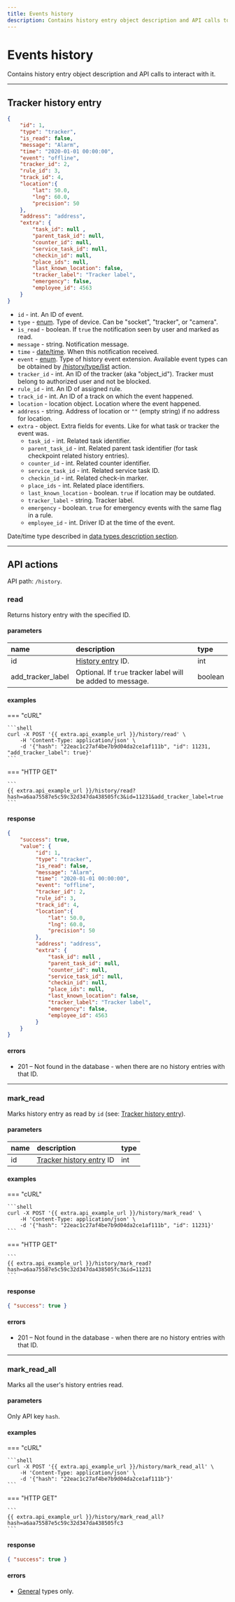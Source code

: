 ```yaml
---
title: Events history
description: Contains history entry object description and API calls to interact with it.
---
```


# Events history

Contains history entry object description and API calls to interact with it.

***

## Tracker history entry

```json
{
    "id": 1,
    "type": "tracker",
    "is_read": false,
    "message": "Alarm",
    "time": "2020-01-01 00:00:00",
    "event": "offline",
    "tracker_id": 2,
    "rule_id": 3,
    "track_id": 4,
    "location":{ 
        "lat": 50.0,
        "lng": 60.0,
        "precision": 50
    },
    "address": "address",
    "extra": {
        "task_id": null , 
        "parent_task_id": null,
        "counter_id": null,
        "service_task_id": null,
        "checkin_id": null,
        "place_ids": null,
        "last_known_location": false,
        "tracker_label": "Tracker label",
        "emergency": false,
        "employee_id": 4563
    }
}
```

* `id` - int. An ID of event.
* `type` - [enum](../../../getting-started.md#data-types). Type of device. Can be "socket", "tracker", or "camera".
* `is_read` - boolean. If `true` the notification seen by user and marked as read.
* `message` - string. Notification message.
* `time` - [date/time](../../../getting-started.md#data-types). When this notification received.
* `event` - [enum](../../../getting-started.md#data-types). Type of history event extension. Available event types can be obtained by [/history/type/list](./history_type.md#list) action.
* `tracker_id` - int. An ID of the tracker (aka "object_id"). Tracker must belong to authorized user and not be blocked.
* `rule_id` - int. An ID of assigned rule.
* `track_id` - int. An ID of a track on which the event happened.
* `location` - location object. Location where the event happened.
* `address` - string. Address of location or `""` (empty string) if no address for location.
* `extra` - object. Extra fields for events. Like for what task or tracker the event was.
    * `task_id` - int. Related task identifier.
    * `parent_task_id` - int. Related parent task identifier (for task checkpoint related history entries).
    * `counter_id` - int. Related counter identifier.
    * `service_task_id` - int. Related service task ID.
    * `checkin_id` - int. Related check-in marker.
    * `place_ids` - int. Related place identifiers.
    * `last_known_location` - boolean. `true` if location may be outdated.
    * `tracker_label` - string. Tracker label.
    * `emergency` - boolean. `true` for emergency events with the same flag in a rule.
    * `employee_id` - int. Driver ID at the time of the event.

Date/time type described in [data types description section](../../../getting-started.md#data-types).

***

## API actions

API path: `/history`.

### read

Returns history entry with the specified ID.

#### parameters

| name              | description                                                 | type    | 
|:------------------|:------------------------------------------------------------|:--------|
| id                | [History entry](#tracker-history-entry) ID.                 | int     |
| add_tracker_label | Optional. If `true` tracker label will be added to message. | boolean |

#### examples

=== "cURL"

    ```shell
    curl -X POST '{{ extra.api_example_url }}/history/read' \
        -H 'Content-Type: application/json' \
        -d '{"hash": "22eac1c27af4be7b9d04da2ce1af111b", "id": 11231, "add_tracker_label": true}'
    ```

=== "HTTP GET"

    ```
    {{ extra.api_example_url }}/history/read?hash=a6aa75587e5c59c32d347da438505fc3&id=11231&add_tracker_label=true
    ```

#### response

```json
{
    "success": true,
    "value": {
         "id": 1,
         "type": "tracker",
         "is_read": false,
         "message": "Alarm",
         "time": "2020-01-01 00:00:00",
         "event": "offline",
         "tracker_id": 2,
         "rule_id": 3,
         "track_id": 4,
         "location":{ 
             "lat": 50.0,
             "lng": 60.0,
             "precision": 50
         },
         "address": "address",
         "extra": {
             "task_id": null , 
             "parent_task_id": null,
             "counter_id": null,
             "service_task_id": null,
             "checkin_id": null,
             "place_ids": null,
             "last_known_location": false,
             "tracker_label": "Tracker label",
             "emergency": false,
             "employee_id": 4563
         }
    }
}
```

#### errors

* 201 – Not found in the database - when there are no history entries with that ID.

***

### mark_read

Marks history entry as read by `id` (see: [Tracker history entry](#tracker-history-entry)).

#### parameters

| name | description                                        | type | 
|:-----|:---------------------------------------------------|:-----|
| id   | [Tracker history entry](#tracker-history-entry) ID | int  |

#### examples

=== "cURL"

    ```shell
    curl -X POST '{{ extra.api_example_url }}/history/mark_read' \
        -H 'Content-Type: application/json' \
        -d '{"hash": "22eac1c27af4be7b9d04da2ce1af111b", "id": 11231}'
    ```

=== "HTTP GET"

    ```
    {{ extra.api_example_url }}/history/mark_read?hash=a6aa75587e5c59c32d347da438505fc3&id=11231
    ```

#### response

```json
{ "success": true }
```

#### errors

* 201 – Not found in the database - when there are no history entries with that ID.

***

### mark_read_all

Marks all the user's history entries read.

#### parameters

Only API key `hash`.

#### examples

=== "cURL"

    ```shell
    curl -X POST '{{ extra.api_example_url }}/history/mark_read_all' \
        -H 'Content-Type: application/json' \
        -d '{"hash": "22eac1c27af4be7b9d04da2ce1af111b"}'
    ```

=== "HTTP GET"

    ```
    {{ extra.api_example_url }}/history/mark_read_all?hash=a6aa75587e5c59c32d347da438505fc3
    ```

#### response

```json
{ "success": true }
```

#### errors

* [General](../../../getting-started.md#error-codes) types only.
    
